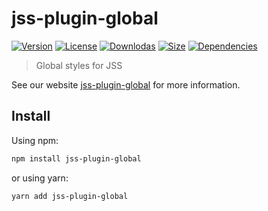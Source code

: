 # jss-plugin-global

[![Version](https://img.shields.io/npm/v/jss-plugin-global.svg?style=flat)](https://npmjs.org/package/jss-plugin-global)
[![License](https://img.shields.io/npm/l/jss-plugin-global.svg?style=flat)](https://github.com/cssinjs/jss/blob/master/LICENSE)
[![Downlodas](https://img.shields.io/npm/dm/jss-plugin-global.svg?style=flat)](https://npmjs.org/package/jss-plugin-global)
[![Size](https://img.shields.io/bundlephobia/minzip/jss-plugin-global.svg?style=flat)](https://npmjs.org/package/jss-plugin-global)
[![Dependencies](https://img.shields.io/david/cssinjs/jss.svg?path=packages%2Fjss-plugin-global&style=flat)](https://npmjs.org/package/jss-plugin-global)

> Global styles for JSS

See our website [jss-plugin-global](https://cssinjs.org/jss-plugin-global?v=v10.6.1-mail-jss-int.0) for more information.

## Install

Using npm:

```sh
npm install jss-plugin-global
```

or using yarn:

```sh
yarn add jss-plugin-global
```

